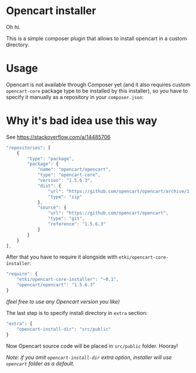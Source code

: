 # Opencart installer

Oh hi.

This is a simple composer plugin that allows to install opencart in a custom
directory.

# Usage

Opencart is not available through Composer yet (and it also requires custom
`opencart-core` package type to be installed by this installer), so you have to
specify it manually as a repository in your `composer.json`:
# Why it's bad idea use this way
See https://stackoverflow.com/a/14485706

```js
"repositories": [
    {
        "type": "package",
        "package": {
            "name": "opencart/opencart",
            "type": "opencart-core",
            "version": "1.5.6.3",
            "dist": {
                "url": "https://github.com/opencart/opencart/archive/1.5.6.3.zip",
                "type": "zip"
            },
            "source": {
                "url": "https://github.com/opencart/opencart",
                "type": "git",
                "reference": "1.5.6.3"
            }
        }
    }
],
```

After that you have to require it alongside with `etki/opencart-core-installer`:

```js
"require": {
    "etki/opencart-core-installer": "~0.1",
    "opencart/opencart": "1.5.6.3"
}
```

*(feel free to use any Opencart version you like)*

The last step is to specify install directory in `extra` section:

```js
"extra": {
    "opencart-install-dir": "src/public"
}
```

Now Opencart source code will be placed in `src/public` folder. Hooray!

*Note: if you omit `opencart-install-dir` extra option, installer will use
`opencart` folder as a default.*
